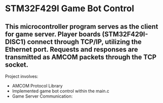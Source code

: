 # STM32F429I Game Bot Control 

## This microcontroller program serves as the client for game server. Player boards (STM32F429I-DISC1) connect through TCP/IP, utilizing the Ethernet port. Requests and responses are transmitted as AMCOM packets through the TCP socket.

Project involves:
* AMCOM Protocol Library
* Implemented game bot control within the main.c 
* Game Server Communication:



